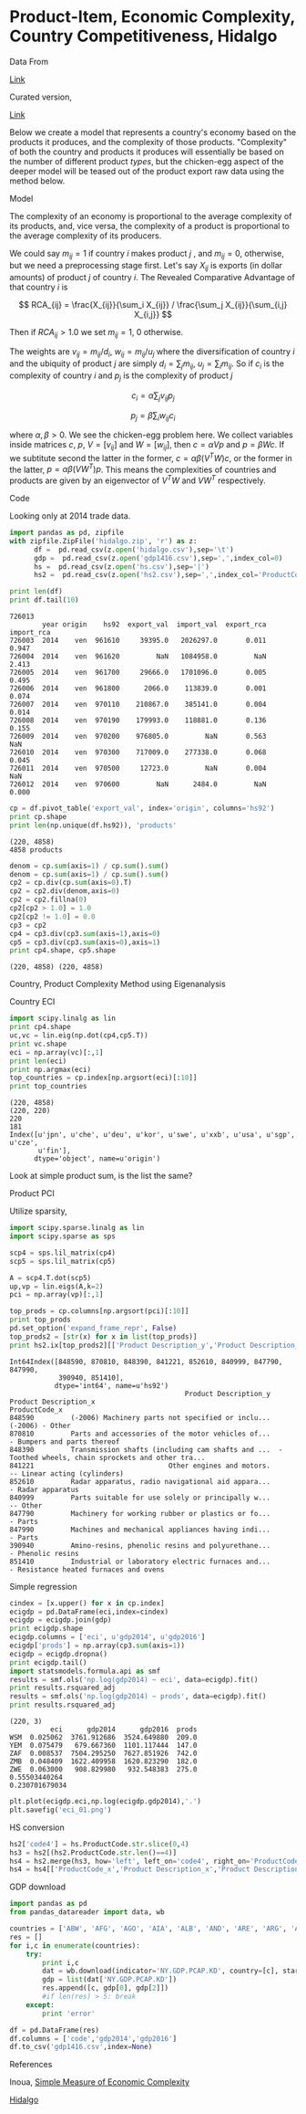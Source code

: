 # Product-Item, Economic Complexity, Country Competitiveness, Hidalgo

Data From

[Link](http://atlas.media.mit.edu/en/resources/data/)

Curated version,

[Link](https://drive.google.com/uc?export=view&id=1gYwaE_aLDQIfcGxIKiRcroHBTsvguBxP)

Below we create a model that represents a country's economy based on
the products it produces, and the complexity of those
products. "Complexity" of both the country and products it produces
will essentially be based on the number of different product *types*,
but the chicken-egg aspect of the deeper model will be teased out of
the product export raw data using the method below.

Model

The complexity of an economy is proportional to the average complexity
of its products, and, vice versa, the complexity of a product is
proportional to the average complexity of its producers. 

We could say $m_{ij}=1$ if country $i$ makes product $j$ , and
$m_{ij}=0$, otherwise, but we need a preprocessing stage first. Let's
say $X_{ij}$ is exports (in dollar amounts) of product $j$ of country
$i$. The Revealed Comparative Advantage of that country $i$ is

$$
RCA_{ij} = \frac{X_{ij}}{\sum_i X_{ij}} / \frac{\sum_j X_{ij}}{\sum_{i,j} X_{i,j}}
$$

Then if $RCA_{ij} > 1.0$ we set $m_{ij}=1$, 0 otherwise. 

The weights are $v_{ij} = m_{ij} / d_i$, $w_{ij}=m_{ij}/u_j$ where
the diversification of country $i$ and the ubiquity of product $j$ are
simply $d_i = \sum_j m_{ij}$, $u_j = \sum_i m_{ij}$. So if $c_i$ is
the complexity of country $i$ and $p_j$ is the complexity of product
$j$

$$
c_i = \alpha \sum_j v_{ij}p_j
$$

$$
p_j  = \beta \sum_i w_{ij} c_i
$$

where $\alpha,\beta>0$. We see the chicken-egg problem here. We
collect variables inside matrices $c$, $p$, $V=[v_{ij}]$ and
$W=[w_{ij}]$, then $c = \alpha V p$ and $p = \beta W c$.  If we
subtitute second the latter in the former, $c = \alpha \beta (V^T W)
c$, or the former in the latter, $p = \alpha \beta (V W^T) p$. This
means the complexities of countries and products are given by an
eigenvector of $V^T W$ and $V W^T$ respectively.

Code

Looking only at 2014 trade data.


```python
import pandas as pd, zipfile
with zipfile.ZipFile('hidalgo.zip', 'r') as z:
      df =  pd.read_csv(z.open('hidalgo.csv'),sep='\t')
      gdp =  pd.read_csv(z.open('gdp1416.csv'),sep=',',index_col=0)
      hs =  pd.read_csv(z.open('hs.csv'),sep='|')
      hs2 =  pd.read_csv(z.open('hs2.csv'),sep=',',index_col='ProductCode_x')

print len(df)
print df.tail(10)
```

```
726013
        year origin    hs92  export_val  import_val  export_rca  import_rca
726003  2014    ven  961610     39395.0   2026297.0       0.011       0.947
726004  2014    ven  961620         NaN   1084958.0         NaN       2.413
726005  2014    ven  961700     29666.0   1701096.0       0.005       0.495
726006  2014    ven  961800      2066.0    113839.0       0.001       0.074
726007  2014    ven  970110    210867.0    385141.0       0.004       0.014
726008  2014    ven  970190    179993.0    118881.0       0.136       0.155
726009  2014    ven  970200    976805.0         NaN       0.563         NaN
726010  2014    ven  970300    717009.0    277338.0       0.068       0.045
726011  2014    ven  970500     12723.0         NaN       0.004         NaN
726012  2014    ven  970600         NaN      2484.0         NaN       0.000
```

```python
cp = df.pivot_table('export_val', index='origin', columns='hs92')
print cp.shape
print len(np.unique(df.hs92)), 'products'
```

```
(220, 4858)
4858 products
```

```python
denom = cp.sum(axis=1) / cp.sum().sum()
denom = cp.sum(axis=1) / cp.sum().sum()
cp2 = cp.div(cp.sum(axis=0).T)
cp2 = cp2.div(denom,axis=0)
cp2 = cp2.fillna(0)
cp2[cp2 > 1.0] = 1.0
cp2[cp2 != 1.0] = 0.0
cp3 = cp2
cp4 = cp3.div(cp3.sum(axis=1),axis=0)
cp5 = cp3.div(cp3.sum(axis=0),axis=1)
print cp4.shape, cp5.shape
```

```
(220, 4858) (220, 4858)
```

Country, Product Complexity Method using Eigenanalysis

Country ECI

```python
import scipy.linalg as lin
print cp4.shape
uc,vc = lin.eig(np.dot(cp4,cp5.T))
print vc.shape
eci = np.array(vc)[:,1]
print len(eci)
print np.argmax(eci)
top_countries = cp.index[np.argsort(eci)[:10]]
print top_countries
```

```
(220, 4858)
(220, 220)
220
181
Index([u'jpn', u'che', u'deu', u'kor', u'swe', u'xxb', u'usa', u'sgp', u'cze',
       u'fin'],
      dtype='object', name=u'origin')
```

Look at simple product sum, is the list the same?

Product PCI

Utilize sparsity, 

```python
import scipy.sparse.linalg as lin
import scipy.sparse as sps

scp4 = sps.lil_matrix(cp4)
scp5 = sps.lil_matrix(cp5)

A = scp4.T.dot(scp5)
up,vp = lin.eigs(A,k=2)
pci = np.array(vp)[:,1]
```

```python
top_prods = cp.columns[np.argsort(pci)[:10]]
print top_prods
pd.set_option('expand_frame_repr', False)
top_prods2 = [str(x) for x in list(top_prods)]
print hs2.ix[top_prods2][['Product Description_y','Product Description_x']]
```

```
Int64Index([848590, 870810, 848390, 841221, 852610, 840999, 847790, 847990,
            390940, 851410],
           dtype='int64', name=u'hs92')
                                           Product Description_y                              Product Description_x
ProductCode_x                                                                                                      
848590         (-2006) Machinery parts not specified or inclu...                                    (-2006) - Other
870810         Parts and accessories of the motor vehicles of...                        - Bumpers and parts thereof
848390         Transmission shafts (including cam shafts and ...  -Toothed wheels, chain sprockets and other tra...
841221                                 Other engines and motors.                       -- Linear acting (cylinders)
852610         Radar apparatus, radio navigational aid appara...                                  - Radar apparatus
840999         Parts suitable for use solely or principally w...                                           -- Other
847790         Machinery for working rubber or plastics or fo...                                            - Parts
847990         Machines and mechanical appliances having indi...                                            - Parts
390940         Amino-resins, phenolic resins and polyurethane...                                  - Phenolic resins
851410         Industrial or laboratory electric furnaces and...             - Resistance heated furnaces and ovens
```

Simple regression

```python
cindex = [x.upper() for x in cp.index]
ecigdp = pd.DataFrame(eci,index=cindex)
ecigdp = ecigdp.join(gdp)
print ecigdp.shape
ecigdp.columns = ['eci', u'gdp2014', u'gdp2016']
ecigdp['prods'] = np.array(cp3.sum(axis=1))
ecigdp = ecigdp.dropna()
print ecigdp.tail()
import statsmodels.formula.api as smf
results = smf.ols('np.log(gdp2014) ~ eci', data=ecigdp).fit()
print results.rsquared_adj
results = smf.ols('np.log(gdp2014) ~ prods', data=ecigdp).fit()
print results.rsquared_adj
```

```
(220, 3)
          eci      gdp2014      gdp2016  prods
WSM  0.025062  3761.912686  3524.649880  209.0
YEM  0.075479   679.667360  1101.117444  147.0
ZAF  0.008537  7504.295250  7627.851926  742.0
ZMB  0.048409  1622.409958  1620.823290  182.0
ZWE  0.063000   908.829980   932.548383  275.0
0.55503440264
0.230701679034
```

```python
plt.plot(ecigdp.eci,np.log(ecigdp.gdp2014),'.')
plt.savefig('eci_01.png')
```


HS conversion

```python
hs2['code4'] = hs.ProductCode.str.slice(0,4)
hs3 = hs2[(hs2.ProductCode.str.len()==4)]
hs4 = hs2.merge(hs3, how='left', left_on='code4', right_on='ProductCode')
hs4 = hs4[['ProductCode_x','Product Description_x','Product Description_y']]
```

GDP download

```python
import pandas as pd
from pandas_datareader import data, wb

countries = ['ABW', 'AFG', 'AGO', 'AIA', 'ALB', 'AND', 'ARE', 'ARG', 'ARM', 'ASM', 'ATF', 'ATG', 'AUS', 'AUT', 'AZE', 'BDI', 'BEN', 'BES', 'BFA', 'BGD', 'BGR', 'BHR', 'BHS', 'BIH', 'BLR', 'BLX', 'BLZ', 'BMU', 'BOL', 'BRA', 'BRB', 'BRN', 'BTN', 'CAF', 'CAN', 'CCK', 'CHE', 'CHL', 'CHN', 'CIV', 'CMR', 'COD', 'COG', 'COK', 'COL', 'COM', 'CPV', 'CRI', 'CUB', 'CUW', 'CXR', 'CYM', 'CYP', 'CZE', 'DEU', 'DJI', 'DMA', 'DNK', 'DOM', 'DZA', 'ECU', 'EGY', 'ERI', 'ESP', 'EST', 'ETH', 'FIN', 'FJI', 'FLK', 'FRA', 'FSM', 'GAB', 'GBR', 'GEO', 'GHA', 'GIB', 'GIN', 'GMB', 'GNB', 'GNQ', 'GRC', 'GRD', 'GRL', 'GTM', 'GUM', 'GUY', 'HKG', 'HND', 'HRV', 'HTI', 'HUN', 'IDN', 'IND', 'IOT', 'IRL', 'IRN', 'IRQ', 'ISL', 'ISR', 'ITA', 'JAM', 'JOR', 'JPN', 'KAZ', 'KEN', 'KGZ', 'KHM', 'KIR', 'KNA', 'KOR', 'KWT', 'LAO', 'LBN', 'LBR', 'LBY', 'LCA', 'LKA', 'LTU', 'LVA', 'MAC', 'MAF', 'MAR', 'MDA', 'MDG', 'MDV', 'MEX', 'MHL', 'MKD', 'MLI', 'MLT', 'MMR', 'MNE', 'MNG', 'MNP', 'MOZ', 'MRT', 'MSR', 'MUS', 'MWI', 'MYS', 'NCL', 'NER', 'NFK', 'NGA', 'NIC', 'NIU', 'NLD', 'NOR', 'NPL', 'NRU', 'NZL', 'OMN', 'PAK', 'PAN', 'PCN', 'PER', 'PHL', 'PLW', 'PNG', 'POL', 'PRK', 'PRT', 'PRY', 'PSE', 'PYF', 'QAT', 'ROU', 'RUS', 'RWA', 'SAU', 'SDN', 'SEN', 'SGP', 'SHN', 'SLB', 'SLE', 'SLV', 'SMR', 'SOM', 'SPM', 'SRB', 'SSD', 'STP', 'SUR', 'SVK', 'SVN', 'SWE', 'SYC', 'SYR', 'TCA', 'TCD', 'TGO', 'THA', 'TJK', 'TKL', 'TKM', 'TLS', 'TON', 'TTO', 'TUN', 'TUR', 'TUV', 'TZA', 'UGA', 'UKR', 'URY', 'USA', 'UZB', 'VCT', 'VEN', 'VGB', 'VNM', 'VUT', 'WLF', 'WSM', 'XXB', 'YEM', 'ZAF', 'ZMB', 'ZWE']
res = []
for i,c in enumerate(countries):
    try:
        print i,c
        dat = wb.download(indicator='NY.GDP.PCAP.KD', country=[c], start=2014, end=2016)
        gdp = list(dat['NY.GDP.PCAP.KD']) 
        res.append([c, gdp[0], gdp[2]])
        #if len(res) > 5: break
    except:
        print 'error'

df = pd.DataFrame(res)
df.columns = ['code','gdp2014','gdp2016']
df.to_csv('gdp1416.csv',index=None)
```

References

Inoua, <a href="https://arxiv.org/pdf/1601.05012.pdf">Simple Measure of Economic Complexity</a>

[Hidalgo](economic-complexity-hidalgo.md)

